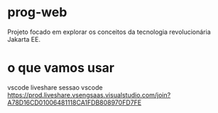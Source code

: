 # prog-web

Projeto focado em explorar os conceitos da tecnologia revolucionária Jakarta EE.

# o que vamos usar

vscode
  liveshare
    sessao vscode
      https://prod.liveshare.vsengsaas.visualstudio.com/join?A78D16CD01006481118CA1FDB808970FD7FE
